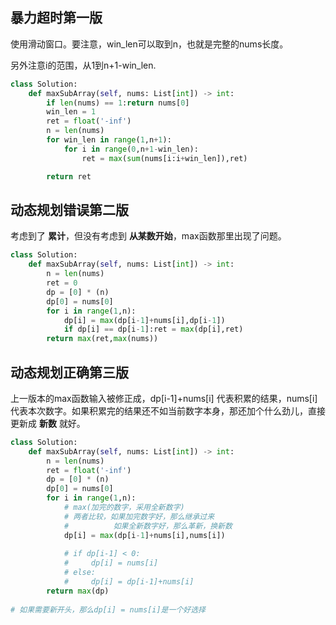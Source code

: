 ## 暴力超时第一版

使用滑动窗口。要注意，win_len可以取到n，也就是完整的nums长度。

另外注意i的范围，从1到n+1-win_len.

~~~python
class Solution:
    def maxSubArray(self, nums: List[int]) -> int:
        if len(nums) == 1:return nums[0]
        win_len = 1
        ret = float('-inf')
        n = len(nums) 
        for win_len in range(1,n+1):
            for i in range(0,n+1-win_len):
                ret = max(sum(nums[i:i+win_len]),ret)

        return ret
~~~

## 动态规划错误第二版

考虑到了 **累计**，但没有考虑到 **从某数开始**，max函数那里出现了问题。

~~~python
class Solution:
    def maxSubArray(self, nums: List[int]) -> int:
        n = len(nums)
        ret = 0
        dp = [0] * (n)
        dp[0] = nums[0]
        for i in range(1,n):
            dp[i] = max(dp[i-1]+nums[i],dp[i-1])
            if dp[i] == dp[i-1]:ret = max(dp[i],ret)
        return max(ret,max(nums))
~~~

## 动态规划正确第三版

上一版本的max函数输入被修正成，dp[i-1]+nums[i] 代表积累的结果，nums[i]代表本次数字。如果积累完的结果还不如当前数字本身，那还加个什么劲儿，直接更新成 **新数** 就好。

~~~python
class Solution:
    def maxSubArray(self, nums: List[int]) -> int:
        n = len(nums)
        ret = float('-inf')
        dp = [0] * (n)
        dp[0] = nums[0]
        for i in range(1,n):
            # max(加完的数字，采用全新数字)
            # 两者比较，如果加完数字好，那么继承过来
            #          如果全新数字好，那么革新，换新数
            dp[i] = max(dp[i-1]+nums[i],nums[i])
            
            # if dp[i-1] < 0:
            #     dp[i] = nums[i]
            # else:
            #     dp[i] = dp[i-1]+nums[i]
        return max(dp)
        
# 如果需要新开头，那么dp[i] = nums[i]是一个好选择
~~~

